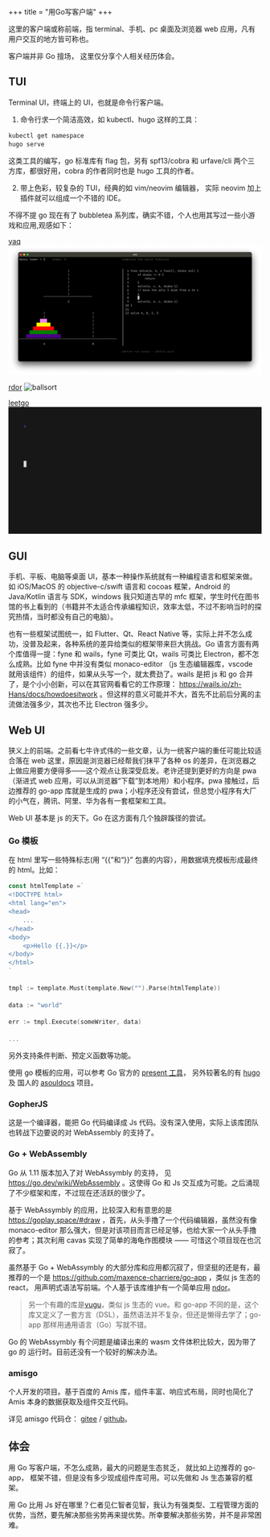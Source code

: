 +++
title = "用Go写客户端"
+++

这里的客户端或称前端，指 terminal、手机、pc 桌面及浏览器 web 应用，凡有用户交互的地方皆可称也。

客户端并非 Go 擅场， 这里仅分享个人相关经历体会。

## TUI

Terminal UI，终端上的 UI，也就是命令行客户端。

1. 命令行求一个简洁高效，如 kubectl、hugo 这样的工具：

```sh
kubectl get namespace
hugo serve
```

这类工具的编写，go 标准库有 flag 包，另有 spf13/cobra 和 urfave/cli 两个三方库，都很好用，cobra 的作者同时也是 hugo 工具的作者。

2. 带上色彩，较复杂的 TUI，经典的如 vim/neovim 编辑器， 实际 neovim 加上插件就可以组成一个不错的 IDE。

不得不提 go 现在有了 bubbletea 系列库，确实不错，个人也用其写过一些小游戏和应用,观感如下：

[yaq](https://github.com/zrcoder/yaqs)
![codestar-hanoi](https://github.com/zrcoder/yaqs/blob/main/hanoi.png?raw=true)

[rdor](https://github.com/zrcoder/rdor)
![ballsort](https://github.com/zrcoder/rdor/blob/main/ballsort.png?raw=true)

[leetgo](https://github.com/zrcoder/leetgo)
![leetgo](https://raw.githubusercontent.com/zrcoder/leetgo/main/example.gif)

## GUI

手机、平板、电脑等桌面 UI，基本一种操作系统就有一种编程语言和框架来做。如 iOS/MacOS 的 objective-c/swift 语言和 cocoas 框架，Android 的 Java/Kotlin 语言与 SDK，windows 我只知道古早的 mfc 框架，学生时代在图书馆的书上看到的（书籍并不太适合传承编程知识，效率太低，不过不影响当时的探究热情，当时都没有自己的电脑）。

也有一些框架试图统一，如 Flutter、Qt、React Native 等，实际上并不怎么成功，没普及起来，各种系统的差异给类似的框架带来巨大挑战。Go 语言方面有两个库值得一提：fyne 和 wails，fyne 可类比 Qt，wails 可类比 Electron，都不怎么成熟。比如 fyne 中并没有类似 monaco-editor （js 生态编辑器库，vscode 就用该组件）的组件，如果从头写一个，就太费劲了。wails 是把 js 和 go 合并了，是个小小创新，可以在其官网看看它的工作原理： https://wails.io/zh-Hans/docs/howdoesitwork 。但这样的意义可能并不大，首先不比前后分离的主流做法强多少，其次也不比 Electron 强多少。

## Web UI

狭义上的前端。之前看七牛许式伟的一些文章，认为一统客户端的重任可能比较适合落在 web 这里，原因是浏览器已经帮我们抹平了各种 os 的差异，在浏览器之上做应用要方便得多——这个观点让我深受启发。老许还提到更好的方向是 pwa（渐进式 web 应用，可以从浏览器“下载”到本地用）和小程序。pwa 接触过，后边推荐的 go-app 库就是生成的 pwa；小程序还没有尝试，但总觉小程序有大厂的小气在，腾讯、阿里、华为各有一套框架和工具。

Web UI 基本是 js 的天下。Go 在这方面有几个独辟蹊径的尝试。

### Go 模板

在 html 里写一些特殊标志(用 “{{”和“}}” 包裹的内容），用数据填充模板形成最终的 html。比如：

```go
const htmlTemplate =`
<!DOCTYPE html>
<html lang="en">
<head>
    ...
</head>
<body>
    <p>Hello {{.}}</p>
</body>
</html>
`

tmpl := template.Must(template.New("").Parse(htmlTemplate))

data := "world"

err := tmpl.Execute(someWriter, data)

...
```

另外支持条件判断、预定义函数等功能。

使用 go 模板的应用，可以参考 Go 官方的 [present 工具](https://github.com/golang/tools/tree/master/cmd/present)， 另外较著名的有 [hugo](https://github.com/gohugoio/hugo) 及 国人的 [asouldocs](https://github.com/asoul-sig/asouldocs) 项目。

### GopherJS

这是一个编译器，能把 Go 代码编译成 Js 代码。没有深入使用，实际上该库团队也转战下边要说的对 WebAssembly 的支持了。

### Go + WebAssembly

Go 从 1.11 版本加入了对 WebAssymbly 的支持， 见 https://go.dev/wiki/WebAssembly 。这使得 Go 和 Js 交互成为可能。之后涌现了不少框架和库，不过现在还活跃的很少了。

基于 WebAssymbly 的应用，比较深入和有意思的是 https://goplay.space/#draw ，首先，从头手撸了一个代码编辑器，虽然没有像 monaco-editor 那么强大，但是对该项目而言已经足够，也给大家一个从头手撸的参考；其次利用 cavas 实现了简单的海龟作图模块 —— 可惜这个项目现在也沉寂了。

虽然基于 Go + WebAssymbly 的大部分库和应用都沉寂了，但坚挺的还是有，最推荐的一个是 https://github.com/maxence-charriere/go-app ，类似 js 生态的 react， 用声明式语法写前端。个人基于该库维护有一个简单应用 [ndor](https://ndor.netlify.app)。

> 另一个有趣的库是[vugu](https://github.com/vugu/vugu)，类似 js 生态的 vue。和 go-app 不同的是，这个库又定义了一套方言（DSL），虽然语法并不复杂，但还是懒得去学了；go-app 那样用通用语言（Go）写就不错。

Go 的 WebAssymbly 有个问题是编译出来的 wasm 文件体积比较大，因为带了 go 的 运行时。目前还没有一个较好的解决办法。

### amisgo

个人开发的项目。基于百度的 Amis 库，组件丰富、响应式布局，同时也简化了 Amis 本身的数据获取及组件交互代码。

详见 amisgo 代码仓： [gitee](https://gitee.com/rdor/amisgo) / [github](https://github.com/zrcoder/amisgo)。

## 体会

用 Go 写客户端，不怎么成熟，最大的问题是生态贫乏， 就比如上边推荐的 go-app， 框架不错，但是没有多少现成组件库可用。可以先做和 Js 生态兼容的框架。

用 Go 比用 Js 好在哪里？仁者见仁智者见智，我认为有强类型、工程管理方面的优势，当然，要先解决那些劣势再来提优势。所幸要解决那些劣势，并不是非常困难。
